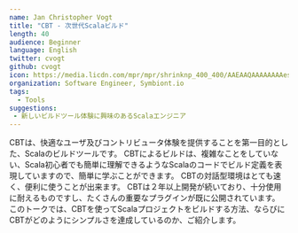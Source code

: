 ```yaml
---
name: Jan Christopher Vogt
title: "CBT - 次世代Scalaビルド"
length: 40
audience: Beginner
language: English
twitter: cvogt
github: cvogt
icon: https://media.licdn.com/mpr/mpr/shrinknp_400_400/AAEAAQAAAAAAAAesAAAAJGNlNjE2NDk1LWE0OGYtNGRhMi1iYmE4LTRjZDVjZDMyODRhYQ.jpg
organization: Software Engineer, Symbiont.io
tags:
  - Tools
suggestions:
 - 新しいビルドツール体験に興味のあるScalaエンジニア
---
```

CBTは、快適なユーザ及びコントリビュータ体験を提供することを第一目的とした、Scalaのビルドツールです。
CBTによるビルドは、複雑なことをしていない、Scala初心者でも簡単に理解できるようなScalaのコードでビルド定義を表現していますので、簡単に学ぶことができます。
CBTの対話型環境はとても速く、便利に使うことが出来ます。
CBTは２年以上開発が続いており、十分使用に耐えるものですし、たくさんの重要なプラグインが既に公開されています。
このトークでは、CBTを使ってScalaプロジェクトをビルドする方法、ならびにCBTがどのようにシンプルさを達成しているのか、ご紹介します。
